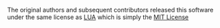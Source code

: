 The original authors and subsequent contributors released this software under the same license as [LUA](http://www.lua.org/license.html) which is simply the [MIT License](http://opensource.org/licenses/mit-license.html)